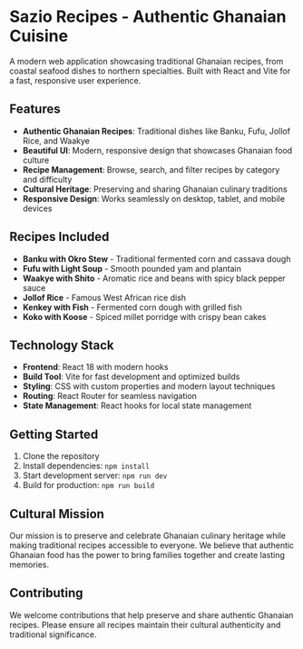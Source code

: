 # Sazio Recipes - Authentic Ghanaian Cuisine

A modern web application showcasing traditional Ghanaian recipes, from coastal seafood dishes to northern specialties. Built with React and Vite for a fast, responsive user experience.

## Features

- **Authentic Ghanaian Recipes**: Traditional dishes like Banku, Fufu, Jollof Rice, and Waakye
- **Beautiful UI**: Modern, responsive design that showcases Ghanaian food culture
- **Recipe Management**: Browse, search, and filter recipes by category and difficulty
- **Cultural Heritage**: Preserving and sharing Ghanaian culinary traditions
- **Responsive Design**: Works seamlessly on desktop, tablet, and mobile devices

## Recipes Included

- **Banku with Okro Stew** - Traditional fermented corn and cassava dough
- **Fufu with Light Soup** - Smooth pounded yam and plantain
- **Waakye with Shito** - Aromatic rice and beans with spicy black pepper sauce
- **Jollof Rice** - Famous West African rice dish
- **Kenkey with Fish** - Fermented corn dough with grilled fish
- **Koko with Koose** - Spiced millet porridge with crispy bean cakes

## Technology Stack

- **Frontend**: React 18 with modern hooks
- **Build Tool**: Vite for fast development and optimized builds
- **Styling**: CSS with custom properties and modern layout techniques
- **Routing**: React Router for seamless navigation
- **State Management**: React hooks for local state management

## Getting Started

1. Clone the repository
2. Install dependencies: `npm install`
3. Start development server: `npm run dev`
4. Build for production: `npm run build`

## Cultural Mission

Our mission is to preserve and celebrate Ghanaian culinary heritage while making traditional recipes accessible to everyone. We believe that authentic Ghanaian food has the power to bring families together and create lasting memories.

## Contributing

We welcome contributions that help preserve and share authentic Ghanaian recipes. Please ensure all recipes maintain their cultural authenticity and traditional significance.
